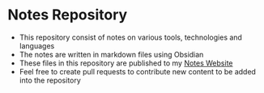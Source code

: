 # Notes Repository

- This repository consist of notes on various tools, technologies and languages   
- The notes are written in markdown files using Obsidian  
- These files in this repository are published to my [Notes Website](https://notes.davidvarghese.dev)
- Feel free to create pull requests to contribute new content to be added into the repository
